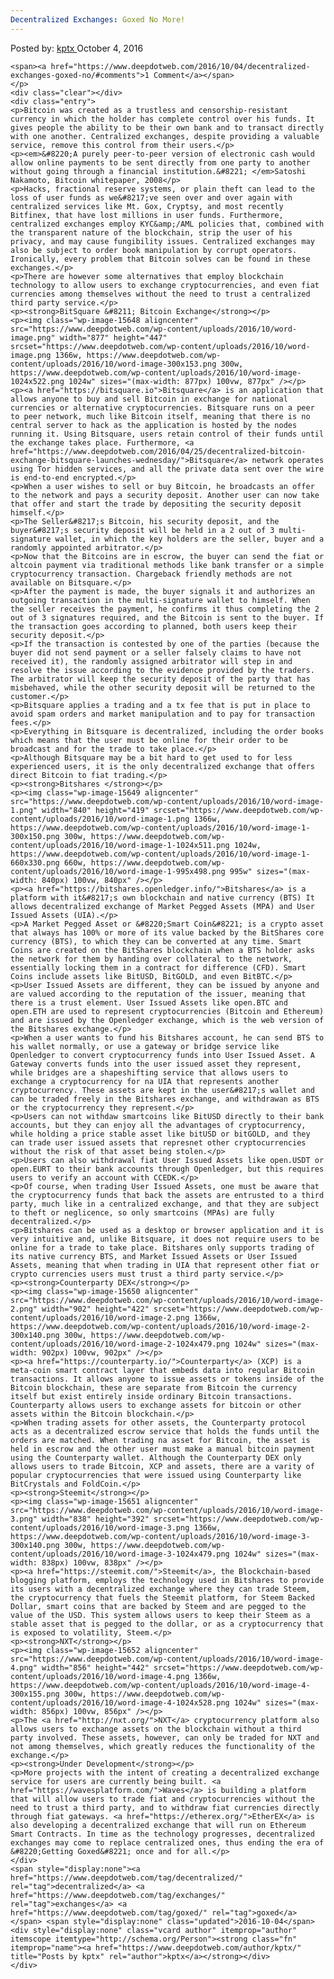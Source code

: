 ```yaml
---
Decentralized Exchanges: Goxed No More!
---
```

<article class="post-listing post-15646 post type-post status-publish format-standard has-post-thumbnail hentry  tag-decentralized tag-exchanges tag-goxed">
    <div class="post-inner">
        <span>Posted by: <a href="https://www.deepdotweb.com/author/kptx/" title="">kptx </a></span>
    <span>October 4, 2016</span>
    
    <span><a href="https://www.deepdotweb.com/2016/10/04/decentralized-exchanges-goxed-no/#comments">1 Comment</a></span>
    </p>
    <div class="clear"></div>
    <div class="entry">
    <p>Bitcoin was created as a trustless and censorship-resistant currency in which the holder has complete control over his funds. It gives people the ability to be their own bank and to transact directly with one another. Centralized exchanges, despite providing a valuable service, remove this control from their users.</p>
    <p><em>&#8220;A purely peer-to-peer version of electronic cash would allow online payments to be sent directly from one party to another without going through a financial institution.&#8221; </em>Satoshi Nakamoto, Bitcoin whitepaper, 2008</p>
    <p>Hacks, fractional reserve systems, or plain theft can lead to the loss of user funds as we&#8217;ve seen over and over again with centralized services like Mt. Gox, Cryptsy, and most recently Bitfinex, that have lost millions in user funds. Furthermore, centralized exchanges employ KYC&amp;/AML policies that, combined with the transparent nature of the blockchain, strip the user of his privacy, and may cause fungibility issues. Centralized exchanges may also be subject to order book manipulation by corrupt operators. Ironically, every problem that Bitcoin solves can be found in these exchanges.</p>
    <p>There are however some alternatives that employ blockchain technology to allow users to exchange cryptocurrencies, and even fiat currencies among themselves without the need to trust a centralized third party service.</p>
    <p><strong>BitSquare &#8211; Bitcoin Exchange</strong></p>
    <p><img class="wp-image-15648 aligncenter" src="https://www.deepdotweb.com/wp-content/uploads/2016/10/word-image.png" width="877" height="447" srcset="https://www.deepdotweb.com/wp-content/uploads/2016/10/word-image.png 1366w, https://www.deepdotweb.com/wp-content/uploads/2016/10/word-image-300x153.png 300w, https://www.deepdotweb.com/wp-content/uploads/2016/10/word-image-1024x522.png 1024w" sizes="(max-width: 877px) 100vw, 877px" /></p>
    <p><a href="https://bitsquare.io">Bitsquare</a> is an application that allows anyone to buy and sell Bitcoin in exchange for national currencies or alternative cryptocurrencies. Bitsquare runs on a peer to peer network, much like Bitcoin itself, meaning that there is no central server to hack as the application is hosted by the nodes running it. Using Bitsquare, users retain control of their funds until the exchange takes place. Furthermore, <a href="https://www.deepdotweb.com/2016/04/25/decentralized-bitcoin-exchange-bitsquare-launches-wednesday/">Bitsquare</a> network operates using Tor hidden services, and all the private data sent over the wire is end­-to-­end encrypted.</p>
    <p>When a user wishes to sell or buy Bitcoin, he broadcasts an offer to the network and pays a security deposit. Another user can now take that offer and start the trade by depositing the security deposit himself.</p>
    <p>The Seller&#8217;s Bitcoin, his security deposit, and the buyer&#8217;s security deposit will be held in a 2 out of 3 multi-signature wallet, in which the key holders are the seller, buyer and a randomly appointed arbitrator.</p>
    <p>Now that the Bitcoins are in escrow, the buyer can send the fiat or altcoin payment via traditional methods like bank transfer or a simple cryptocurrency transaction. Chargeback friendly methods are not available on Bitsquare.</p>
    <p>After the payment is made, the buyer signals it and authorizes an outgoing transaction in the multi-signature wallet to himself. When the seller receives the payment, he confirms it thus completing the 2 out of 3 signatures required, and the Bitcoin is sent to the buyer. If the transaction goes according to planned, both users keep their security deposit.</p>
    <p>If the transaction is contested by one of the parties (because the buyer did not send payment or a seller falsely claims to have not received it), the randomly assigned arbitrator will step in and resolve the issue according to the evidence provided by the traders. The arbitrator will keep the security deposit of the party that has misbehaved, while the other security deposit will be returned to the customer.</p>
    <p>Bitsquare applies a trading and a tx fee that is put in place to avoid spam orders and market manipulation and to pay for transaction fees.</p>
    <p>Everything in Bitsquare is decentralized, including the order books which means that the user must be online for their order to be broadcast and for the trade to take place.</p>
    <p>Although Bitsquare may be a bit hard to get used to for less experienced users, it is the only decentralized exchange that offers direct Bitcoin to fiat trading.</p>
    <p><strong>Bitshares </strong></p>
    <p><img class="wp-image-15649 aligncenter" src="https://www.deepdotweb.com/wp-content/uploads/2016/10/word-image-1.png" width="840" height="419" srcset="https://www.deepdotweb.com/wp-content/uploads/2016/10/word-image-1.png 1366w, https://www.deepdotweb.com/wp-content/uploads/2016/10/word-image-1-300x150.png 300w, https://www.deepdotweb.com/wp-content/uploads/2016/10/word-image-1-1024x511.png 1024w, https://www.deepdotweb.com/wp-content/uploads/2016/10/word-image-1-660x330.png 660w, https://www.deepdotweb.com/wp-content/uploads/2016/10/word-image-1-995x498.png 995w" sizes="(max-width: 840px) 100vw, 840px" /></p>
    <p><a href="https://bitshares.openledger.info/">Bitshares</a> is a platform with it&#8217;s own blockchain and native currency (BTS) It allows decentralized exchange of Market Pegged Assets (MPA) and User Issued Assets (UIA).</p>
    <p>A Market Pegged Asset or &#8220;Smart Coin&#8221; is a crypto asset that always has 100% or more of its value backed by the BitShares core currency (BTS), to which they can be converted at any time. Smart Coins are created on the BitShares blockchain when a BTS holder asks the network for them by handing over collateral to the network, essentially locking them in a contract for difference (CFD). Smart Coins include assets like BitUSD, BitGOLD, and even BitBTC.</p>
    <p>User Issued Assets are different, they can be issued by anyone and are valued according to the reputation of the issuer, meaning that there is a trust element. User Issued Assets like open.BTC and open.ETH are used to represent cryptocurrencies (Bitcoin and Ethereum) and are issued by the Openledger exchange, which is the web version of the Bitshares exchange.</p>
    <p>When a user wants to fund his Bitshares account, he can send BTS to his wallet normally, or use a gateway or bridge service like Openledger to convert cryptocurrency funds into User Issued Asset. A Gateway converts funds into the user issued asset they represent, while bridges are a shapeshifting service that allows users to exchange a cryptocurrency for na UIA that represents another cryptocurrency. These assets are kept in the user&#8217;s wallet and can be traded freely in the Bitshares exchange, and withdrawan as BTS or the cryptocurrency they represent.</p>
    <p>Users can not withdaw smartcoins like BitUSD directly to their bank accounts, but they can enjoy all the advantages of cryptocurrency, while holding a price stable asset like bitUSD or bitGOLD, and they can trade user issued assets that represnet other cryptocurrencies without the risk of that asset being stolen.</p>
    <p>Users can also withdrawal fiat User Issued Assets like open.USDT or open.EURT to their bank accounts through Openledger, but this requires users to verify an account with CCEDK.</p>
    <p>Of course, when trading User Issued Assets, one must be aware that the cryptocurrency funds that back the assets are entrusted to a third party, much like in a centralized exchange, and that they are subject to theft or neglicence, so only smartcoins (MPAs) are fully decentralized.</p>
    <p>Bitshares can be used as a desktop or browser application and it is very intuitive and, unlike Bitsquare, it does not require users to be online for a trade to take place. Bitshares only supports trading of its native currency BTS, and Market Issued Assets or User Issued Assets, meaning that when trading in UIA that represent other fiat or crypto currencies users must trust a third party service.</p>
    <p><strong>Counterparty DEX</strong></p>
    <p><img class="wp-image-15650 aligncenter" src="https://www.deepdotweb.com/wp-content/uploads/2016/10/word-image-2.png" width="902" height="422" srcset="https://www.deepdotweb.com/wp-content/uploads/2016/10/word-image-2.png 1366w, https://www.deepdotweb.com/wp-content/uploads/2016/10/word-image-2-300x140.png 300w, https://www.deepdotweb.com/wp-content/uploads/2016/10/word-image-2-1024x479.png 1024w" sizes="(max-width: 902px) 100vw, 902px" /></p>
    <p><a href="https://counterparty.io/">Counterparty</a> (XCP) is a meta-coin smart contract layer that embeds data into regular Bitcoin transactions. It allows anyone to issue assets or tokens inside of the Bitcoin blockchain, these are separate from Bitcoin the currency itself but exist entirely inside ordinary Bitcoin transactions. Counterparty allows users to exchange assets for bitcoin or other assets within the Bitcoin blockchain.</p>
    <p>When trading assets for other assets, the Counterparty protocol acts as a decentralized escrow service that holds the funds until the orders are matched. When trading na asset for Bitcoin, the asset is held in escrow and the other user must make a manual bitcoin payment using the Counterparty wallet. Although the Counterparty DEX only allows users to trade Bitcoin, XCP and assets, there are a varity of popular cryptocurrencies that were issued using Counterparty like BitCrystals and FoldCoin.</p>
    <p><strong>Steemit</strong></p>
    <p><img class="wp-image-15651 aligncenter" src="https://www.deepdotweb.com/wp-content/uploads/2016/10/word-image-3.png" width="838" height="392" srcset="https://www.deepdotweb.com/wp-content/uploads/2016/10/word-image-3.png 1366w, https://www.deepdotweb.com/wp-content/uploads/2016/10/word-image-3-300x140.png 300w, https://www.deepdotweb.com/wp-content/uploads/2016/10/word-image-3-1024x479.png 1024w" sizes="(max-width: 838px) 100vw, 838px" /></p>
    <p><a href="https://steemit.com/">Steemit</a>, the Blockchain-based blogging platform, employs the technology used in Bitshares to provide its users with a decentralized exchange where they can trade Steem, the cryptocurrency that fuels the Steemit platform, for Steem Backed Dollar, smart coins that are backed by Steem and are pegged to the value of the USD. This system allows users to keep their Steem as a stable asset that is pegged to the dollar, or as a cryptocurrency that is exposed to volatility, Steem.</p>
    <p><strong>NXT</strong></p>
    <p><img class="wp-image-15652 aligncenter" src="https://www.deepdotweb.com/wp-content/uploads/2016/10/word-image-4.png" width="856" height="442" srcset="https://www.deepdotweb.com/wp-content/uploads/2016/10/word-image-4.png 1366w, https://www.deepdotweb.com/wp-content/uploads/2016/10/word-image-4-300x155.png 300w, https://www.deepdotweb.com/wp-content/uploads/2016/10/word-image-4-1024x528.png 1024w" sizes="(max-width: 856px) 100vw, 856px" /></p>
    <p>The <a href="http://nxt.org/">NXT</a> cryptocurrency platform also allows users to exchange assets on the blockchain without a third party involved. These assets, however, can only be traded for NXT and not among themselves, which greatly reduces the functionality of the exchange.</p>
    <p><strong>Under Development</strong></p>
    <p>More projects with the intent of creating a decentralized exchange service for users are currently being built. <a href="https://wavesplatform.com/">Waves</a> is building a platform that will allow users to trade fiat and cryptocurrencies without the need to trust a third party, and to withdraw fiat currencies directly through fiat gateways. <a href="https://etherex.org/">EtherEX</a> is also developing a decentralized exchange that will run on Ethereum Smart Contracts. In time as the technology progresses, decentralized exchanges may come to replace centralized ones, thus ending the era of &#8220;Getting Goxed&#8221; once and for all.</p>
    </div>
    <span style="display:none"><a href="https://www.deepdotweb.com/tag/decentralized/" rel="tag">decentralized</a> <a href="https://www.deepdotweb.com/tag/exchanges/" rel="tag">exchanges</a> <a href="https://www.deepdotweb.com/tag/goxed/" rel="tag">goxed</a></span> <span style="display:none" class="updated">2016-10-04</span>
    <div style="display:none" class="vcard author" itemprop="author" itemscope itemtype="http://schema.org/Person"><strong class="fn" itemprop="name"><a href="https://www.deepdotweb.com/author/kptx/" title="Posts by kptx" rel="author">kptx</a></strong></div>
    </div>
</article>

